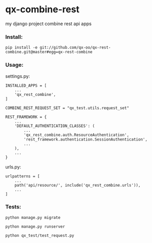 # qx-combine-rest

my django project combine rest api apps

### Install:

    pip install -e git://github.com/qx-oo/qx-rest-combine.git@master#egg=qx-rest-combine

### Usage:

settings.py:

    INSTALLED_APPS = [
        ...
        'qx_rest_combine',
    ]

    COMBINE_REST_REQUEST_SET = "qx_test.utils.request_set"

    REST_FRAMEWORK = {
        ...
        'DEFAULT_AUTHENTICATION_CLASSES': (
            ...
            'qx_rest_combine.auth.ResourceAuthentication',
            'rest_framework.authentication.SessionAuthentication',
            ...
        ),
        ...
    }

urls.py:

    urlpatterns = [
        ...
        path('api/resource/', include('qx_rest_combine.urls')),
        ...
    ]

### Tests:

    python manage.py migrate

    python manage.py runserver

    python qx_test/test_request.py